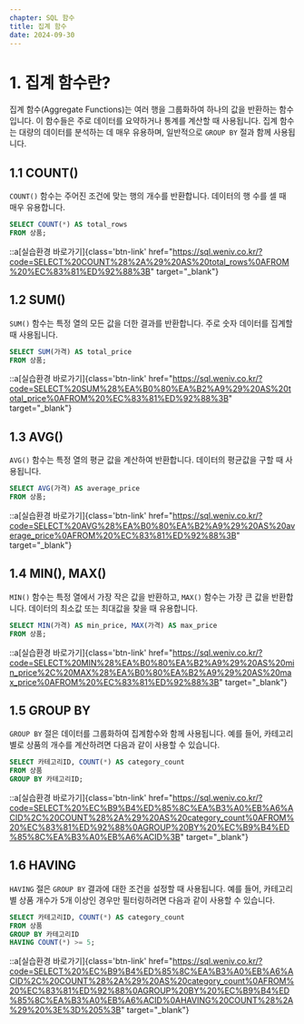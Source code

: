 ```yaml
---
chapter: SQL 함수
title: 집계 함수
date: 2024-09-30
---
```


# 1. 집계 함수란?

집계 함수(Aggregate Functions)는 여러 행을 그룹화하여 하나의 값을 반환하는 함수입니다. 이 함수들은 주로 데이터를 요약하거나 통계를 계산할 때 사용됩니다. 집계 함수는 대량의 데이터를 분석하는 데 매우 유용하며, 일반적으로 `GROUP BY` 절과 함께 사용됩니다.

## 1.1 COUNT()

`COUNT()` 함수는 주어진 조건에 맞는 행의 개수를 반환합니다. 데이터의 행 수를 셀 때 매우 유용합니다.

```sql
SELECT COUNT(*) AS total_rows
FROM 상품;
```
::a[실습환경 바로가기]{class='btn-link' href="https://sql.weniv.co.kr/?code=SELECT%20COUNT%28%2A%29%20AS%20total_rows%0AFROM%20%EC%83%81%ED%92%88%3B" target="_blank"}

## 1.2 SUM()

`SUM()` 함수는 특정 열의 모든 값을 더한 결과를 반환합니다. 주로 숫자 데이터를 집계할 때 사용됩니다.

```sql
SELECT SUM(가격) AS total_price
FROM 상품;
```
::a[실습환경 바로가기]{class='btn-link' href="https://sql.weniv.co.kr/?code=SELECT%20SUM%28%EA%B0%80%EA%B2%A9%29%20AS%20total_price%0AFROM%20%EC%83%81%ED%92%88%3B" target="_blank"}

## 1.3 AVG()

`AVG()` 함수는 특정 열의 평균 값을 계산하여 반환합니다. 데이터의 평균값을 구할 때 사용됩니다.

```sql
SELECT AVG(가격) AS average_price
FROM 상품;
```
::a[실습환경 바로가기]{class='btn-link' href="https://sql.weniv.co.kr/?code=SELECT%20AVG%28%EA%B0%80%EA%B2%A9%29%20AS%20average_price%0AFROM%20%EC%83%81%ED%92%88%3B" target="_blank"}

## 1.4 MIN(), MAX()

`MIN()` 함수는 특정 열에서 가장 작은 값을 반환하고, `MAX()` 함수는 가장 큰 값을 반환합니다. 데이터의 최소값 또는 최대값을 찾을 때 유용합니다.

```sql
SELECT MIN(가격) AS min_price, MAX(가격) AS max_price
FROM 상품;
```
::a[실습환경 바로가기]{class='btn-link' href="https://sql.weniv.co.kr/?code=SELECT%20MIN%28%EA%B0%80%EA%B2%A9%29%20AS%20min_price%2C%20MAX%28%EA%B0%80%EA%B2%A9%29%20AS%20max_price%0AFROM%20%EC%83%81%ED%92%88%3B" target="_blank"}

## 1.5 GROUP BY

`GROUP BY` 절은 데이터를 그룹화하여 집계함수와 함께 사용됩니다. 예를 들어, 카테고리별로 상품의 개수를 계산하려면 다음과 같이 사용할 수 있습니다.

```sql
SELECT 카테고리ID, COUNT(*) AS category_count
FROM 상품
GROUP BY 카테고리ID;
```
::a[실습환경 바로가기]{class='btn-link' href="https://sql.weniv.co.kr/?code=SELECT%20%EC%B9%B4%ED%85%8C%EA%B3%A0%EB%A6%ACID%2C%20COUNT%28%2A%29%20AS%20category_count%0AFROM%20%EC%83%81%ED%92%88%0AGROUP%20BY%20%EC%B9%B4%ED%85%8C%EA%B3%A0%EB%A6%ACID%3B" target="_blank"}

## 1.6 HAVING

`HAVING` 절은 `GROUP BY` 결과에 대한 조건을 설정할 때 사용됩니다. 예를 들어, 카테고리별 상품 개수가 5개 이상인 경우만 필터링하려면 다음과 같이 사용할 수 있습니다.

```sql
SELECT 카테고리ID, COUNT(*) AS category_count
FROM 상품
GROUP BY 카테고리ID
HAVING COUNT(*) >= 5;
```
::a[실습환경 바로가기]{class='btn-link' href="https://sql.weniv.co.kr/?code=SELECT%20%EC%B9%B4%ED%85%8C%EA%B3%A0%EB%A6%ACID%2C%20COUNT%28%2A%29%20AS%20category_count%0AFROM%20%EC%83%81%ED%92%88%0AGROUP%20BY%20%EC%B9%B4%ED%85%8C%EA%B3%A0%EB%A6%ACID%0AHAVING%20COUNT%28%2A%29%20%3E%3D%205%3B" target="_blank"}